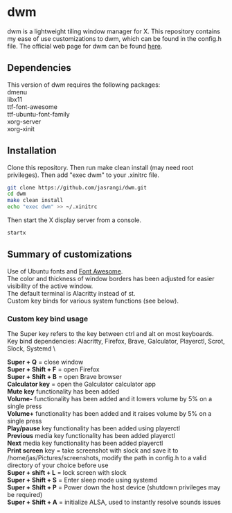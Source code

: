 # dwm
dwm is a lightweight tiling window manager for X. This repository contains my
ease of use customizations to dwm, which can be found in the config.h file.
The official web page for dwm can be found [here](https://dwm.suckless.org/).

## Dependencies
This version of dwm requires the following packages: \
dmenu \
libx11 \
ttf-font-awesome \
ttf-ubuntu-font-family \
xorg-server \
xorg-xinit

## Installation
Clone this repository. Then run make clean install (may need root privileges).
Then add "exec dwm" to your .xinitrc file.
```sh
git clone https://github.com/jasrangi/dwm.git
cd dwm
make clean install
echo "exec dwm" >> ~/.xinitrc
```
Then start the X display server from a console.
```sh
startx
```

## Summary of customizations
Use of Ubuntu fonts and [Font Awesome](https://fontawesome.com/). \
The color and thickness of window borders has been adjusted for easier
visibility of the active window. \
The default terminal is Alacritty instead of st. \
Custom key binds for various system functions (see below).

### Custom key bind usage
The Super key refers to the key between ctrl and alt on most keyboards. \
Key bind dependencies: Alacritty, Firefox, Brave, Galculator, Playerctl,
Scrot, Slock, Systemd \

**Super + Q** = close window \
**Super + Shift + F** = open Firefox \
**Super + Shift + B** = open Brave browser \
**Calculator key** = open the Galculator calculator app \
**Mute key** functionality has been added \
**Volume-** functionality has been added and it lowers volume by 5% on a single
press \
**Volume+** functionality has been added and it raises volume by 5% on a single
press \
**Play/pause** key functionality has been added using playerctl \
**Previous** media key functionality has been added playerctl \
**Next** media key functionality has been added playerctl \
**Print screen** key = take screenshot with slock and save it to 
/home/jas/Pictures/screenshots, modify the path in config.h to a valid directory
of your choice before use \
**Super + shift + L** = lock screen with slock \
**Super + Shift + S** = Enter sleep mode using systemd \
**Super + Shift + P** = Power down the host device (shutdown privileges may be
required) \
**Super + Shift + A** = initialize ALSA, used to instantly resolve sounds issues
